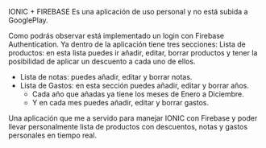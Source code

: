 IONIC +  FIREBASE
Es una aplicación de uso personal y no está subida a GooglePlay.

Como podrás observar está implementado un login con Firebase Authentication.
Ya dentro de la aplicación tiene tres secciones:
  Lista de productos: en esta lista puedes ir añadir, editar, borrar productos y tener la posibilidad de aplicar un descuento a cada uno de ellos.
  - Lista de notas: puedes añadir, editar y borrar notas.
  - Lista de Gastos: en esta sección puedes añadir, editar y borrar años. 
     - Cada año que añadas ya tiene los meses de Enero a Diciembre.
     - Y en cada mes puedes añadir, editar y borrar gastos.
     
Una aplicación que me a servido para manejar IONIC con Firebase y poder llevar personalmente lista de productos con descuentos, notas y gastos personales en tiempo real.
